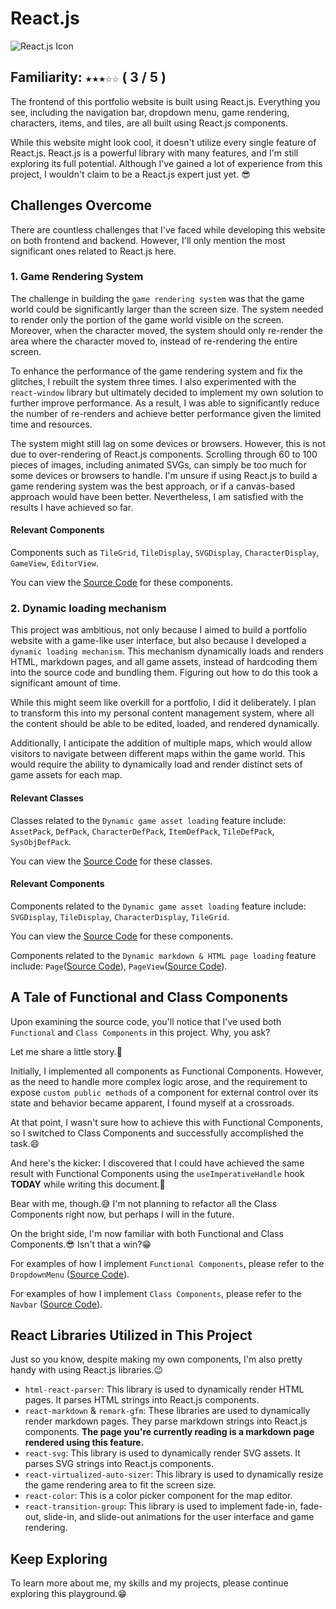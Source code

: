 # React.js

![React.js Icon](/assets/default/images/items/reactCrystal.svg)

## Familiarity: `★★★☆☆` ( 3 / 5 )

The frontend of this portfolio website is built using React.js. Everything you see, including the navigation bar, dropdown menu, game rendering, characters, items, and tiles, are all built using React.js components.

While this website might look cool, it doesn't utilize every single feature of React.js. React.js is a powerful library with many features, and I'm still exploring its full potential. Although I've gained a lot of experience from this project, I wouldn't claim to be a React.js expert just yet. 😎

## Challenges Overcome

There are countless challenges that I've faced while developing this website on both frontend and backend. However, I'll only mention the most significant ones related to React.js here.

### 1. Game Rendering System

The challenge in building the `game rendering system` was that the game world could be significantly larger than the screen size. The system needed to render only the portion of the game world visible on the screen. Moreover, when the character moved, the system should only re-render the area where the character moved to, instead of re-rendering the entire screen.

To enhance the performance of the game rendering system and fix the glitches, I rebuilt the system three times. I also experimented with the `react-window` library but ultimately decided to implement my own solution to further improve performance. As a result, I was able to significantly reduce the number of re-renders and achieve better performance given the limited time and resources.

The system might still lag on some devices or browsers. However, this is not due to over-rendering of React.js components. Scrolling through 60 to 100 pieces of images, including animated SVGs, can simply be too much for some devices or browsers to handle. I'm unsure if using React.js to build a game rendering system was the best approach, or if a canvas-based approach would have been better. Nevertheless, I am satisfied with the results I have achieved so far.

#### Relevant Components

Components such as `TileGrid`, `TileDisplay`, `SVGDisplay`, `CharacterDisplay`, `GameView`, `EditorView`.

You can view the [Source Code](https://github.com/cocoychris/andrash-portfolio/tree/master/frontend/src/components/game) for these components.

### 2. Dynamic loading mechanism

This project was ambitious, not only because I aimed to build a portfolio website with a game-like user interface, but also because I developed a `dynamic loading mechanism`. This mechanism dynamically loads and renders HTML, markdown pages, and all game assets, instead of hardcoding them into the source code and bundling them. Figuring out how to do this took a significant amount of time.

While this might seem like overkill for a portfolio, I did it deliberately. I plan to transform this into my personal content management system, where all the content should be able to be edited, loaded, and rendered dynamically.

Additionally, I anticipate the addition of multiple maps, which would allow visitors to navigate between different maps within the game world. This would require the ability to dynamically load and render distinct sets of game assets for each map.

#### Relevant Classes

Classes related to the `Dynamic game asset loading` feature include: `AssetPack`, `DefPack`, `CharacterDefPack`, `ItemDefPack`, `TileDefPack`, `SysObjDefPack`.

You can view the [Source Code](https://github.com/cocoychris/andrash-portfolio/tree/master/frontend/src/lib/data) for these classes.

#### Relevant Components

Components related to the `Dynamic game asset loading` feature include: `SVGDisplay`, `TileDisplay`, `CharacterDisplay`, `TileGrid`.

You can view the [Source Code](https://github.com/cocoychris/andrash-portfolio/tree/master/frontend/src/components/game) for these components.

Components related to the `Dynamic markdown & HTML page loading` feature include: `Page`([Source Code](https://github.com/cocoychris/andrash-portfolio/blob/master/frontend/src/components/Page.tsx)), `PageView`([Source Code](https://github.com/cocoychris/andrash-portfolio/blob/master/frontend/src/components/PageView.tsx)).

## A Tale of Functional and Class Components

Upon examining the source code, you'll notice that I've used both `Functional` and `Class Components` in this project. Why, you ask?

Let me share a little story.🤠

Initially, I implemented all components as Functional Components. However, as the need to handle more complex logic arose, and the requirement to expose `custom public methods` of a component for external control over its state and behavior became apparent, I found myself at a crossroads.

At that point, I wasn't sure how to achieve this with Functional Components, so I switched to Class Components and successfully accomplished the task.😄

And here's the kicker: I discovered that I could have achieved the same result with Functional Components using the `useImperativeHandle` hook **TODAY** while writing this document.🤣

Bear with me, though.😅 I'm not planning to refactor all the Class Components right now, but perhaps I will in the future.

On the bright side, I'm now familiar with both Functional and Class Components.😎 Isn't that a win?😁

For examples of how I implement `Functional Components`, please refer to the `DropdownMenu` ([Source Code](https://github.com/cocoychris/andrash-portfolio/blob/master/frontend/src/components/DropdownMenu.tsx)).

For examples of how I implement `Class Components`, please refer to the `Navbar` ([Source Code](https://github.com/cocoychris/andrash-portfolio/blob/master/frontend/src/components/Navbar.tsx)).

## React Libraries Utilized in This Project

Just so you know, despite making my own components, I'm also pretty handy with using React.js libraries.😉

- `html-react-parser`: This library is used to dynamically render HTML pages. It parses HTML strings into React.js components.
- `react-markdown` & `remark-gfm`: These libraries are used to dynamically render markdown pages. They parse markdown strings into React.js components. **The page you're currently reading is a markdown page rendered using this feature.**
- `react-svg`: This library is used to dynamically render SVG assets. It parses SVG strings into React.js components.
- `react-virtualized-auto-sizer`: This library is used to dynamically resize the game rendering area to fit the screen size.
- `react-color`: This is a color picker component for the map editor.
- `react-transition-group`: This library is used to implement fade-in, fade-out, slide-in, and slide-out animations for the user interface and game rendering.

## Keep Exploring

To learn more about me, my skills and my projects, please continue exploring this playground.😁
